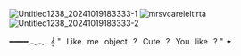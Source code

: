 ![Untitled1238_20241019183333-1](https://github.com/user-attachments/assets/26e5fe7a-a577-46f9-9824-9372c1d40402)
![mrsvcareleltlrta](https://github.com/user-attachments/assets/cad0f2a2-bea4-4ae6-8357-4649aafafda8)
![Untitled1238_20241019183333-2](https://github.com/user-attachments/assets/60d50d3b-9bcb-46f8-9112-bbdab4c3e024)

━━━━︵︵ . 𝄞 "⠀Like⠀me⠀object⠀?⠀Cute⠀?⠀You⠀like⠀? " ✦
